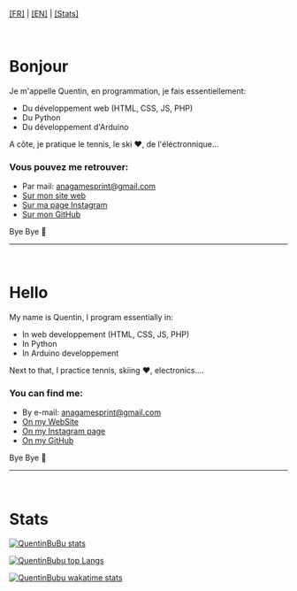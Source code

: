 <!-- Global site tag (gtag.js) - Google Analytics -->
<script async src="https://www.googletagmanager.com/gtag/js?id=G-97NMCWTVYY"></script>

<script>

  window.dataLayer = window.dataLayer || [];
  function gtag(){dataLayer.push(arguments);}
  gtag('js', new Date());

  gtag('config', 'G-97NMCWTVYY');

</script>

[[FR]](#fr) | [[EN]](#en) | [[Stats]](#stats)

<a name="fr"></a>
<br />

# Bonjour

Je m'appelle Quentin, en programmation, je fais essentiellement:
- Du développement web (HTML, CSS, JS, PHP)
- Du Python
- Du développement d'Arduino

A côte, je pratique le tennis, le ski ❤, de l'éléctronnique...

### Vous pouvez me retrouver:

- Par mail: anagamesprint@gmail.com
- [Sur mon site web](https://quentinbubu.github.io)
- [Sur ma page Instagram](https://instagram.com/Quentin_bubu)
- [Sur mon GitHub](https://github.com/QuentinBubu)

Bye Bye 👋

---

<a name="en"></a>
<br />

# Hello

My name is Quentin, I program essentially in:
- In web developpement (HTML, CSS, JS, PHP)
- In Python
- In Arduino developpement

Next to that, I practice tennis, skiing ❤, electronics....

### You can find me:

- By e-mail: anagamesprint@gmail.com
- [On my WebSite](https://quentinbubu.github.io)
- [On my Instagram page](https://instagram.com/Quentin_bubu)
- [On my GitHub](https://github.com/QuentinBubu)

Bye Bye 👋

---

<a name="stats"></a>
<br />

# Stats

[![QuentinBuBu stats](https://github-readme-stats.vercel.app/api?username=QuentinBubu&count_private=true&show_icons=true)](https://github.com/QuentinBubu)

[![QuentinBubu top Langs](https://github-readme-stats.vercel.app/api/top-langs/?username=QuentinBubu&langs_count=15)](https://github.com/QuentinBubu)

[![QuentinBubu wakatime stats](https://github-readme-stats.vercel.app/api/wakatime?username=QuentinBubu)](https://github.com/QuentinBubu)
